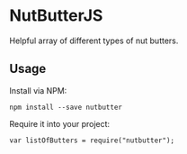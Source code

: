 # NutButterJS

Helpful array of different types of nut butters.

## Usage

Install via NPM:

```
npm install --save nutbutter
```

Require it into your project:

```
var listOfButters = require("nutbutter");
```

